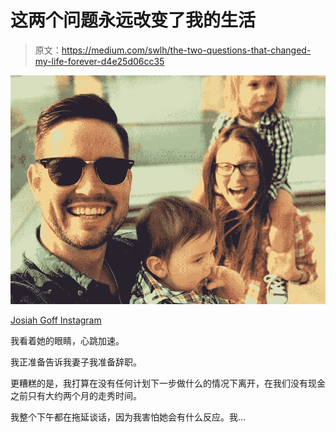 # 这两个问题永远改变了我的生活

> 原文：<https://medium.com/swlh/the-two-questions-that-changed-my-life-forever-d4e25d06cc35>

![](img/5e3bd6974983274c437535fb8311d911.png)

[Josiah Goff Instagram](https://www.instagram.com/josiahgoff/)

我看着她的眼睛，心跳加速。

我正准备告诉我妻子我准备辞职。

更糟糕的是，我打算在没有任何计划下一步做什么的情况下离开，在我们没有现金之前只有大约两个月的走秀时间。

我整个下午都在拖延谈话，因为我害怕她会有什么反应。我…